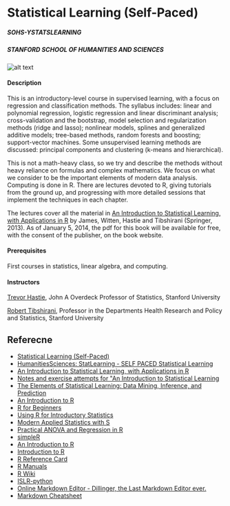 # Statistical Learning (Self-Paced)
##### SOHS-YSTATSLEARNING
##### STANFORD SCHOOL OF HUMANITIES AND SCIENCES

![alt text](https://online.stanford.edu/sites/default/files/styles/figure_default/public/2018-03/medicine-health-humanities-statistical-learning_sohs-ystatsstatlearning-sp.jpg?itok=RysXH3VC)


#### Description
This is an introductory-level course in supervised learning, with a focus on regression and classification methods. The syllabus includes: linear and polynomial regression, logistic regression and linear discriminant analysis; cross-validation and the bootstrap, model selection and regularization methods (ridge and lasso); nonlinear models, splines and generalized additive models; tree-based methods, random forests and boosting; support-vector machines. Some unsupervised learning methods are discussed: principal components and clustering (k-means and hierarchical).

This is not a math-heavy class, so we try and describe the methods without heavy reliance on formulas and complex mathematics. We focus on what we consider to be the important elements of modern data analysis. Computing is done in R. There are lectures devoted to R, giving tutorials from the ground up, and progressing with more detailed sessions that implement the techniques in each chapter.

The lectures cover all the material in [An Introduction to Statistical Learning, with Applications in R](http://www-bcf.usc.edu/~gareth/ISL/) by James, Witten, Hastie and Tibshirani (Springer, 2013). As of January 5, 2014, the pdf for this book will be available for free, with the consent of the publisher, on the book website.   

#### Prerequisites
First courses in statistics, linear algebra, and computing.

#### Instructors
[Trevor Hastie](https://profiles.stanford.edu/trevor-hastie), John A Overdeck Professor of Statistics, Stanford University

[Robert Tibshirani](https://profiles.stanford.edu/robert-tibshirani), Professor in the Departments Health Research and Policy and Statistics, Stanford University

## Referecne
- [Statistical Learning (Self-Paced)](https://online.stanford.edu/courses/sohs-ystatslearning-statistical-learning-self-paced)
- [HumanitiesSciences: StatLearning - SELF PACED Statistical Learning](https://lagunita.stanford.edu/courses/HumanitiesSciences/StatLearning/Winter2016/course/)
- [An Introduction to Statistical Learning, with Applications in R](http://www-bcf.usc.edu/~gareth/ISL/)
- [Notes and exercise attempts for "An Introduction to Statistical Learning](https://github.com/asadoughi/stat-learning/)
- [The Elements of Statistical Learning: Data Mining, Inference, and Prediction](https://web.stanford.edu/~hastie/ElemStatLearn/)
- [An Introduction to R](https://cran.r-project.org/doc/manuals/R-intro.pdf)
- [R for Beginners](https://cran.r-project.org/doc/contrib/Paradis-rdebuts_en.pdf)
- [Using R for Introductory Statistics](https://books.google.com.tw/books?id=jwolc192c5kC&redir_esc=y)
- [Modern Applied Statistics with S](http://www.stats.ox.ac.uk/pub/MASS4/)
- [Practical ANOVA and Regression in R](https://cran.r-project.org/doc/contrib/Faraway-PRA.pdf)
- [simpleR](https://cran.r-project.org/doc/contrib/Verzani-SimpleR.pdf)
- [An Introduction to R](https://www.stat.berkeley.edu/~spector/R.pdf)
- [Introduction to R](https://www.stat.berkeley.edu/~spector/Rcourse.pdf)
- [R Reference Card](https://cran.r-project.org/doc/contrib/Short-refcard.pdf)
- [R Manuals](https://cran.r-project.org/manuals.html)
- [R Wiki](https://en.wikibooks.org/wiki/R_Programming)
- [ISLR-python](https://github.com/JWarmenhoven/ISLR-python)
- [Online Markdown Editor - Dillinger, the Last Markdown Editor ever.](https://dillinger.io/) 
- [Markdown Cheatsheet](https://github.com/adam-p/markdown-here/wiki/Markdown-Cheatsheet)
